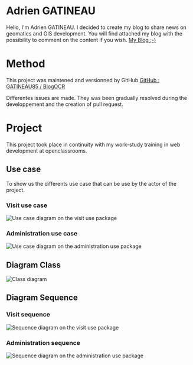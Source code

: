 # Adrien GATINEAU

Hello, I'm Adrien GATINEAU. I decided to create my blog to share news on geomatics and GIS development. You will find attached my blog with the possibility to comment on the content if you wish.
[My Blog ;-)](http://51.15.234.228/projet5/public/index.php?action=home)


# Method
This project was maintened and versionned by GitHub
[GitHub : GATINEAU85 / BlogOCR](https://github.com/GATINEAU85/OCR5_blog)

Differentes issues are made. They was been gradually resolved during the developpement and the creation of pull request. 

# Project

This project took place in continuity with my work-study training in web development at openclassrooms.

## Use case

To show us the differents use case that can be use by the actor of the project. 

### Visit use case

![Use case diagram on the visit use package](http://51.15.234.228/projet5/public/files/DiagramUseCaseVisit.png)

### Administration use case

![Use case diagram on the administration use package](http://51.15.234.228/projet5/public/files/DiagramUseCaseAdministration.png)

## Diagram Class

![Class diagram](http://51.15.234.228/projet5/public/files/DiagramClass.png)

## Diagram Sequence

### Visit sequence

![Sequence diagram on the visit use package](http://51.15.234.228/projet5/public/files/DiagramSequenceVisit.png)

### Administration sequence

![Sequence diagram on the administration use package](http://51.15.234.228/projet5/public/files/DiagramSequenceAdministration.png)

